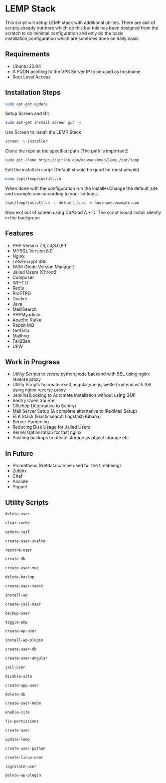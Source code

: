 # LEMP Stack
This script will setup LEMP stack with additional utilites. There are alot of scripts already outthere which do this but this has been designed from the scratch to do minimal configuration and only do the basic installation,configuration which are somtmes done on daily basis.

## Requirements
- Ubuntu 20.04
- A FQDN pointing to the VPS Server IP to be used as hostname
- Root Level Access

## Installation Steps
```sh
sudo apt-get update
```
Setup Screen and Git
```sh
sudo apt-get install screen git -y
```
Use Screen to install the LEMP Stack
```sh
screen -S installer
```
Clone the repo at the specified path (The path is important!)
```sh
sudo git clone https://gitlab.com/noamanahmed/lemp /opt/lemp
```
Edit the install.sh script (Default should be good for most people)
```sh
nano /opt/lemp/install.sh
```
When done with the configuration run the installer.Change the default_site and example.com according to your settings.
```sh
/opt/lemp/install.sh -u default_site -h hostname.example.com
```
Now exit out of screen using Ctr/Cmd A + D. The script would install silently in the backgroun
## Features
- PHP Version 7.3,7.4,8.0,8.1
- MYSQL Version 8.0
- Nginx
- LetsEncrypt SSL
- NVM (Node Version Manager)
- Jailed Users (Chroot)
- Composer
- WP-CLI
- Redis
- ProFTPD
- Docker
- Java
- MeiliSearch
- PHPMyadmin
- Apache Kafka
- Rabbit MQ
- NetData
- Mailhog
- Fail2Ban
- UFW

## Work in Progress
- Utility Scripts to create python,node backend with SSL using nginx reverse proxy
- Utility Scripts to create react,angular,vue.js,svelte frontend with SSL using nginx reverse proxy
- Jenkins(Looking to Automate Installation without using GUI)
- Sentry Open Source
- Glitchtip (Alternative to Sentry)
- Mail Server Setup (A complete alternative to iRedMail Setup)
- ELK Stack (Elasticsearch Logstash Kibana)
- Server Hardening
- Reducing Disk Usage for Jailed Users
- Kernel Optimization for fast nginx
- Pushing backups to offsite storage as object storage etc 

## In Future
- Prometheus (Netdata can be used for the timebeing)
- Zabbix
- Chef
- Ansible
- Puppet

## Utility Scripts
```sh
delete-user
```

```sh
clear-cache
```

```sh
update-jail
```

```sh
create-user-svelte
```

```sh
restore-user
```

```sh
create-db
```

```sh
create-user-vue
```

```sh
delete-backup
```

```sh
create-user-react
```

```sh
install-wp
```

```sh
create-jail-user
```

```sh
backup-user
```

```sh
toggle-php
```

```sh
create-wp-user
```

```sh
install-wp-plugin
```

```sh
create-user-db
```

```sh
create-user-angular
```

```sh
jail-user
```

```sh
disable-site
```

```sh
create-app-user
```

```sh
delete-db
```

```sh
create-user-node
```

```sh
enable-site
```

```sh
fix-permissions
```

```sh
create-user
```

```sh
update-lemp
```

```sh
create-user-python
```

```sh
create-linux-user
```

```sh
logrotate-user
```

```sh
delete-wp-plugin
```


